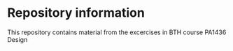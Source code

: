 Repository information
======================
This repository contains material from the excercises in BTH course PA1436 Design
